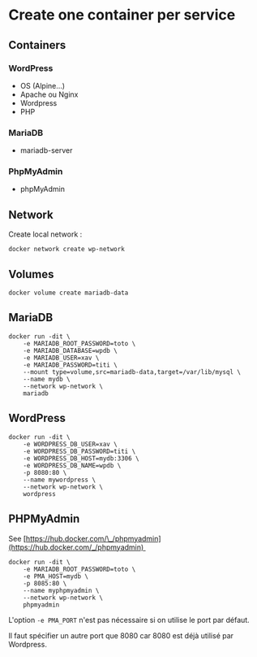 # Create one container per service
Containers
----------

### WordPress

*   OS (Alpine…)
*   Apache ou Nginx
*   Wordpress
*   PHP

### MariaDB

*   mariadb-server

### PhpMyAdmin

*   phpMyAdmin

Network
-------

Create local network :

```text-x-sh
docker network create wp-network
```

Volumes
-------

```text-x-sh
docker volume create mariadb-data
```

MariaDB
-------

```text-x-sh
docker run -dit \
	-e MARIADB_ROOT_PASSWORD=toto \
    -e MARIADB_DATABASE=wpdb \
    -e MARIADB_USER=xav \
    -e MARIADB_PASSWORD=titi \
	--mount type=volume,src=mariadb-data,target=/var/lib/mysql \
	--name mydb \
	--network wp-network \	
	mariadb
```

WordPress
---------

```text-x-sh
docker run -dit \
	-e WORDPRESS_DB_USER=xav \
	-e WORDPRESS_DB_PASSWORD=titi \
	-e WORDPRESS_DB_HOST=mydb:3306 \
	-e WORDPRESS_DB_NAME=wpdb \
	-p 8080:80 \
	--name mywordpress \
	--network wp-network \
	wordpress
```

PHPMyAdmin
----------

See [https://hub.docker.com/\_/phpmyadmin](https://hub.docker.com/_/phpmyadmin) 

```text-x-sh
docker run -dit \
	-e MARIADB_ROOT_PASSWORD=toto \
	-e PMA_HOST=mydb \
	-p 8085:80 \
	--name myphpmyadmin \
	--network wp-network \
	phpmyadmin
```

L'option `-e PMA_PORT` n'est pas nécessaire si on utilise le port par défaut.

Il faut spécifier un autre port que 8080 car 8080 est déjà utilisé par Wordpress.